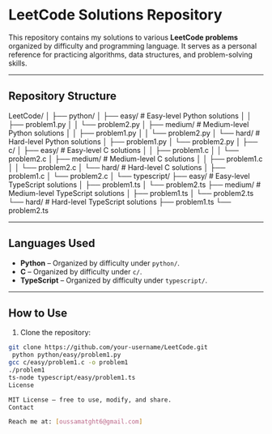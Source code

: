 # LeetCode Solutions Repository

This repository contains my solutions to various **LeetCode problems** organized by difficulty and programming language. It serves as a personal reference for practicing algorithms, data structures, and problem-solving skills.

---

## Repository Structure
LeetCode/
│
├── python/
│ ├── easy/ # Easy-level Python solutions
│ │ ├── problem1.py
│ │ └── problem2.py
│ ├── medium/ # Medium-level Python solutions
│ │ ├── problem1.py
│ │ └── problem2.py
│ └── hard/ # Hard-level Python solutions
│ ├── problem1.py
│ └── problem2.py
│
├── c/
│ ├── easy/ # Easy-level C solutions
│ │ ├── problem1.c
│ │ └── problem2.c
│ ├── medium/ # Medium-level C solutions
│ │ ├── problem1.c
│ │ └── problem2.c
│ └── hard/ # Hard-level C solutions
│ ├── problem1.c
│ └── problem2.c
│
└── typescript/
├── easy/ # Easy-level TypeScript solutions
│ ├── problem1.ts
│ └── problem2.ts
├── medium/ # Medium-level TypeScript solutions
│ ├── problem1.ts
│ └── problem2.ts
└── hard/ # Hard-level TypeScript solutions
├── problem1.ts
└── problem2.ts 

---

## Languages Used

- **Python** – Organized by difficulty under `python/`.
- **C** – Organized by difficulty under `c/`.
- **TypeScript** – Organized by difficulty under `typescript/`.

---

## How to Use

1. Clone the repository:

```bash
git clone https://github.com/your-username/LeetCode.git
 python python/easy/problem1.py
gcc c/easy/problem1.c -o problem1
./problem1
ts-node typescript/easy/problem1.ts
License

MIT License – free to use, modify, and share.
Contact

Reach me at: [oussamatght6@gmail.com]



